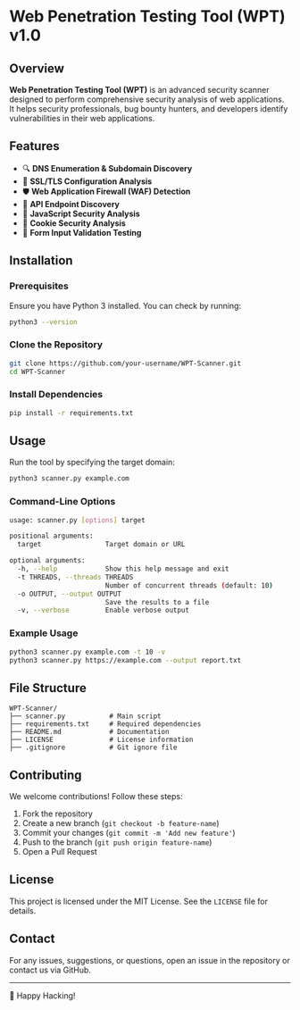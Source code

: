 # Web Penetration Testing Tool (WPT) v1.0

## Overview
**Web Penetration Testing Tool (WPT)** is an advanced security scanner designed to perform comprehensive security analysis of web applications. It helps security professionals, bug bounty hunters, and developers identify vulnerabilities in their web applications.

## Features
- 🔍 **DNS Enumeration & Subdomain Discovery**
- 🔐 **SSL/TLS Configuration Analysis**
- 🛡️ **Web Application Firewall (WAF) Detection**
- 📡 **API Endpoint Discovery**
- 📜 **JavaScript Security Analysis**
- 🍪 **Cookie Security Analysis**
- 📝 **Form Input Validation Testing**

## Installation
### Prerequisites
Ensure you have Python 3 installed. You can check by running:
```bash
python3 --version
```

### Clone the Repository
```bash
git clone https://github.com/your-username/WPT-Scanner.git
cd WPT-Scanner
```

### Install Dependencies
```bash
pip install -r requirements.txt
```

## Usage
Run the tool by specifying the target domain:
```bash
python3 scanner.py example.com
```

### Command-Line Options
```bash
usage: scanner.py [options] target

positional arguments:
  target                Target domain or URL

optional arguments:
  -h, --help            Show this help message and exit
  -t THREADS, --threads THREADS
                        Number of concurrent threads (default: 10)
  -o OUTPUT, --output OUTPUT
                        Save the results to a file
  -v, --verbose         Enable verbose output
```

### Example Usage
```bash
python3 scanner.py example.com -t 10 -v
python3 scanner.py https://example.com --output report.txt
```

## File Structure
```
WPT-Scanner/
├── scanner.py           # Main script
├── requirements.txt     # Required dependencies
├── README.md            # Documentation
├── LICENSE              # License information
├── .gitignore           # Git ignore file
```

## Contributing
We welcome contributions! Follow these steps:
1. Fork the repository
2. Create a new branch (`git checkout -b feature-name`)
3. Commit your changes (`git commit -m 'Add new feature'`)
4. Push to the branch (`git push origin feature-name`)
5. Open a Pull Request

## License
This project is licensed under the MIT License. See the `LICENSE` file for details.

## Contact
For any issues, suggestions, or questions, open an issue in the repository or contact us via GitHub.

---
🚀 Happy Hacking!


